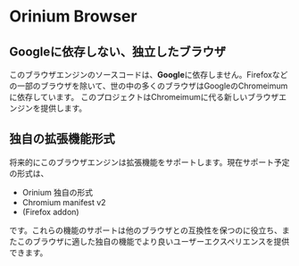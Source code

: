 # Orinium Browser
## Googleに依存しない、独立したブラウザ
このブラウザエンジンのソースコードは、**Google**に依存しません。Firefoxなどの一部のブラウザを除いて、世の中の多くのブラウザはGoogleのChromeimumに依存しています。
このプロジェクトはChromeimumに代る新しいブラウザエンジンを提供します。
## 独自の拡張機能形式
将来的にこのブラウザエンジンは拡張機能をサポートします。現在サポート予定の形式は、
* Orinium 独自の形式
* Chromium manifest v2
* (Firefox addon)

です。これらの機能のサポートは他のブラウザとの互換性を保つのに役立ち、またこのブラウザに適した独自の機能でより良いユーザーエクスペリエンスを提供できます。
